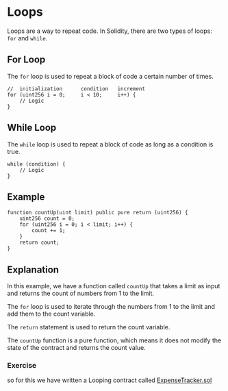 # Loops

Loops are a way to repeat code. In Solidity, there are two types of loops: `for` and `while`.

## For Loop

The `for` loop is used to repeat a block of code a certain number of times.

```
//  initialization      condition   increment
for (uint256 i = 0;     i < 10;     i++) {
    // Logic
}
```

## While Loop

The `while` loop is used to repeat a block of code as long as a condition is true.

```solidity
while (condition) {
    // Logic
}
```

## Example

```solidity
function countUp(uint limit) public pure return (uint256) {
    uint256 count = 0;
    for (uint256 i = 0; i < limit; i++) {
        count += 1;
    }
    return count;
}
```

## Explanation

In this example, we have a function called `countUp` that takes a limit as input and returns the count of numbers from 1 to the limit.

The `for` loop is used to iterate through the numbers from 1 to the limit and add them to the count variable.

The `return` statement is used to return the count variable.

The `countUp` function is a pure function, which means it does not modify the state of the contract and returns the count value.

### Exercise

so for this we have written a Looping contract called [ExpenseTracker.sol](../../contracts/ExpenseTracker.sol)